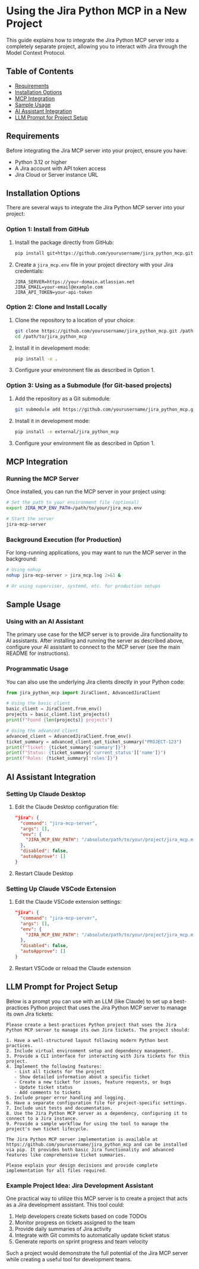 # Using the Jira Python MCP in a New Project

This guide explains how to integrate the Jira Python MCP server into a completely separate project, allowing you to interact with Jira through the Model Context Protocol.

## Table of Contents

- [Requirements](#requirements)
- [Installation Options](#installation-options)
- [MCP Integration](#mcp-integration)
- [Sample Usage](#sample-usage)
- [AI Assistant Integration](#ai-assistant-integration) 
- [LLM Prompt for Project Setup](#llm-prompt-for-project-setup)

## Requirements

Before integrating the Jira MCP server into your project, ensure you have:

- Python 3.12 or higher
- A Jira account with API token access
- Jira Cloud or Server instance URL

## Installation Options

There are several ways to integrate the Jira Python MCP server into your project:

### Option 1: Install from GitHub

1. Install the package directly from GitHub:
   ```bash
   pip install git+https://github.com/yourusername/jira_python_mcp.git
   ```

2. Create a `jira_mcp.env` file in your project directory with your Jira credentials:
   ```
   JIRA_SERVER=https://your-domain.atlassian.net
   JIRA_EMAIL=your-email@example.com
   JIRA_API_TOKEN=your-api-token
   ```

### Option 2: Clone and Install Locally

1. Clone the repository to a location of your choice:
   ```bash
   git clone https://github.com/yourusername/jira_python_mcp.git /path/to/jira_python_mcp
   cd /path/to/jira_python_mcp
   ```

2. Install it in development mode:
   ```bash
   pip install -e .
   ```

3. Configure your environment file as described in Option 1.

### Option 3: Using as a Submodule (for Git-based projects)

1. Add the repository as a Git submodule:
   ```bash
   git submodule add https://github.com/yourusername/jira_python_mcp.git external/jira_python_mcp
   ```

2. Install it in development mode:
   ```bash
   pip install -e external/jira_python_mcp
   ```

3. Configure your environment file as described in Option 1.

## MCP Integration

### Running the MCP Server

Once installed, you can run the MCP server in your project using:

```bash
# Set the path to your environment file (optional)
export JIRA_MCP_ENV_PATH=/path/to/your/jira_mcp.env

# Start the server
jira-mcp-server
```

### Background Execution (for Production)

For long-running applications, you may want to run the MCP server in the background:

```bash
# Using nohup
nohup jira-mcp-server > jira_mcp.log 2>&1 &

# Or using supervisor, systemd, etc. for production setups
```

## Sample Usage

### Using with an AI Assistant

The primary use case for the MCP server is to provide Jira functionality to AI assistants. After installing and running the server as described above, configure your AI assistant to connect to the MCP server (see the main README for instructions).

### Programmatic Usage

You can also use the underlying Jira clients directly in your Python code:

```python
from jira_python_mcp import JiraClient, AdvancedJiraClient

# Using the basic client
basic_client = JiraClient.from_env()
projects = basic_client.list_projects()
print(f"Found {len(projects)} projects")

# Using the advanced client
advanced_client = AdvancedJiraClient.from_env()
ticket_summary = advanced_client.get_ticket_summary("PROJECT-123")
print(f"Ticket: {ticket_summary['summary']}")
print(f"Status: {ticket_summary['current_status']['name']}")
print(f"Roles: {ticket_summary['roles']}")
```

## AI Assistant Integration

### Setting Up Claude Desktop

1. Edit the Claude Desktop configuration file:
   ```json
   "jira": {
     "command": "jira-mcp-server",
     "args": [],
     "env": {
       "JIRA_MCP_ENV_PATH": "/absolute/path/to/your/project/jira_mcp.env"
     },
     "disabled": false,
     "autoApprove": []
   }
   ```

2. Restart Claude Desktop

### Setting Up Claude VSCode Extension

1. Edit the Claude VSCode extension settings:
   ```json
   "jira": {
     "command": "jira-mcp-server",
     "args": [],
     "env": {
       "JIRA_MCP_ENV_PATH": "/absolute/path/to/your/project/jira_mcp.env"
     },
     "disabled": false,
     "autoApprove": []
   }
   ```

2. Restart VSCode or reload the Claude extension

## LLM Prompt for Project Setup

Below is a prompt you can use with an LLM (like Claude) to set up a best-practices Python project that uses the Jira Python MCP server to manage its own Jira tickets:

```
Please create a best-practices Python project that uses the Jira Python MCP server to manage its own Jira tickets. The project should:

1. Have a well-structured layout following modern Python best practices.
2. Include virtual environment setup and dependency management.
3. Provide a CLI interface for interacting with Jira tickets for this project.
4. Implement the following features:
   - List all tickets for the project
   - Show detailed information about a specific ticket
   - Create a new ticket for issues, feature requests, or bugs
   - Update ticket status
   - Add comments to tickets
5. Include proper error handling and logging.
6. Have a separate configuration file for project-specific settings.
7. Include unit tests and documentation.
8. Use the Jira Python MCP server as a dependency, configuring it to connect to a Jira instance.
9. Provide a sample workflow for using the tool to manage the project's own ticket lifecycle.

The Jira Python MCP server implementation is available at https://github.com/yourusername/jira_python_mcp and can be installed via pip. It provides both basic Jira functionality and advanced features like comprehensive ticket summaries.

Please explain your design decisions and provide complete implementation for all files required.
```

### Example Project Idea: Jira Development Assistant

One practical way to utilize this MCP server is to create a project that acts as a Jira development assistant. This tool could:

1. Help developers create tickets based on code TODOs
2. Monitor progress on tickets assigned to the team
3. Provide daily summaries of Jira activity
4. Integrate with Git commits to automatically update ticket status
5. Generate reports on sprint progress and team velocity

Such a project would demonstrate the full potential of the Jira MCP server while creating a useful tool for development teams.
